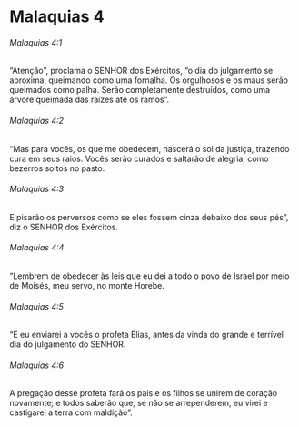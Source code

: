 # Malaquias 4

###### Malaquias 4:1

“Atenção”, proclama o SENHOR dos Exércitos, “o dia do julgamento se aproxima, queimando como uma fornalha. Os orgulhosos e os maus serão queimados como palha. Serão completamente destruídos, como uma árvore queimada das raízes até os ramos”.

###### Malaquias 4:2

“Mas para vocês, os que me obedecem, nascerá o sol da justiça, trazendo cura em seus raios. Vocês serão curados e saltarão de alegria, como bezerros soltos no pasto.

###### Malaquias 4:3

E pisarão os perversos como se eles fossem cinza debaixo dos seus pés”, diz o SENHOR dos Exércitos.

###### Malaquias 4:4

“Lembrem de obedecer às leis que eu dei a todo o povo de Israel por meio de Moisés, meu servo, no monte Horebe.

###### Malaquias 4:5

“E eu enviarei a vocês o profeta Elias, antes da vinda do grande e terrível dia do julgamento do SENHOR.

###### Malaquias 4:6

A pregação desse profeta fará os pais e os filhos se unirem de coração novamente; e todos saberão que, se não se arrependerem, eu virei e castigarei a terra com maldição”.

